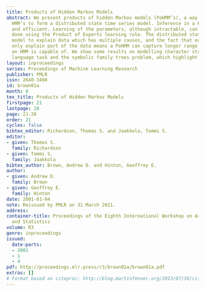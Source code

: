 ```yaml
---
title: Products of Hidden Markov Models
abstract: We present products of hidden Markov models (PoHMM’s), a way of combining
  HMM’s to form a distributed state time series model. Inference in a PoHMM is tractable
  and efficient. Learning of the parameters, although intractable, can be effectively
  done using the Product of Experts learning rule. The distributed state helps the
  model to explain data which has multiple causes, and the fact that each model need
  only explain part of the data means a PoHMM can capture longer range structure than
  an HMM is capable of. We show some results on modelling character strings, a simple
  language task and the symbolic family trees problem, which highlight these advantages.
layout: inproceedings
series: Proceedings of Machine Learning Research
publisher: PMLR
issn: 2640-3498
id: brown01a
month: 0
tex_title: Products of Hidden Markov Models
firstpage: 21
lastpage: 28
page: 21-28
order: 21
cycles: false
bibtex_editor: Richardson, Thomas S. and Jaakkola, Tommi S.
editor:
- given: Thomas S.
  family: Richardson
- given: Tommi S.
  family: Jaakkola
bibtex_author: Brown, Andrew D. and Hinton, Geoffrey E.
author:
- given: Andrew D.
  family: Brown
- given: Geoffrey E.
  family: Hinton
date: 2001-01-04
note: Reissued by PMLR on 31 March 2021.
address:
container-title: Proceedings of the Eighth International Workshop on Artificial Intelligence
  and Statistics
volume: R3
genre: inproceedings
issued:
  date-parts:
  - 2001
  - 1
  - 4
pdf: http://proceedings.mlr.press/r3/brown01a/brown01a.pdf
extras: []
# Format based on citeproc: http://blog.martinfenner.org/2013/07/30/citeproc-yaml-for-bibliographies/
---
```

